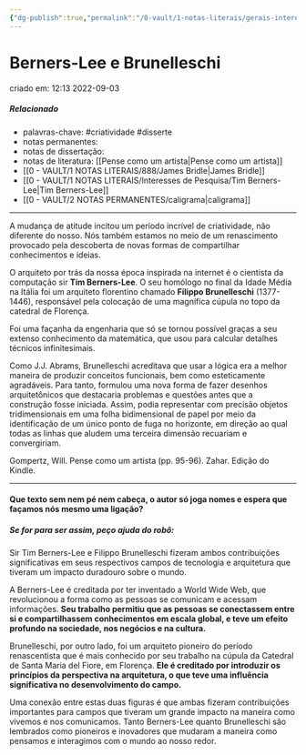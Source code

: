 ```yaml
---
{"dg-publish":true,"permalink":"/0-vault/1-notas-literais/gerais-interesses/berners-lee-e-brunelleschi/","tags":["criatividade","disserte"],"dgHomeLink":true,"dgShowLocalGraph":true,"dgShowFileTree":true,"dgEnableSearch":true,"noteIcon":""}
---
```


# Berners-Lee e Brunelleschi
criado em: 12:13 2022-09-03

##### Relacionado
- palavras-chave: #criatividade #disserte 
- notas permanentes: 
- notas de dissertação:
- notas de literatura: [[Pense como um artista\|Pense como um artista]]
- [[0 - VAULT/1 NOTAS LITERAIS/888/James Bridle\|James Bridle]]
- [[0 - VAULT/1 NOTAS LITERAIS/Interesses de Pesquisa/Tim Berners-Lee\|Tim Berners-Lee]]
- [[0 - VAULT/2 NOTAS PERMANENTES/caligrama\|caligrama]]

---
A mudança de atitude incitou um período incrível de criatividade, não diferente do nosso. Nós também estamos no meio de um renascimento provocado pela descoberta de novas formas de compartilhar conhecimentos e ideias. 

O arquiteto por trás da nossa época inspirada na internet é o cientista da computação sir **Tim Berners-Lee**. O seu homólogo no final da Idade Média na Itália foi um arquiteto florentino chamado **Filippo Brunelleschi** (1377-1446), responsável pela colocação de uma magnífica cúpula no topo da catedral de Florença. 

Foi uma façanha da engenharia que só se tornou possível graças a seu extenso conhecimento da matemática, que usou para calcular detalhes técnicos infinitesimais. 

Como J.J. Abrams, Brunelleschi acreditava que usar a lógica era a melhor maneira de produzir conceitos funcionais, bem como esteticamente agradáveis. Para tanto, formulou uma nova forma de fazer desenhos arquitetônicos que destacaria problemas e questões antes que a construção fosse iniciada. Assim, podia representar com precisão objetos tridimensionais em uma folha bidimensional de papel por meio da identificação de um único ponto de fuga no horizonte, em direção ao qual todas as linhas que aludem uma terceira dimensão recuariam e convergiriam.

Gompertz, Will. Pense como um artista (pp. 95-96). Zahar. Edição do Kindle. 


---
#### Que texto sem nem pé nem cabeça, o autor só joga nomes e espera que façamos nós mesmo uma ligação? 
##### Se for para ser assim, peço ajuda do robô:

Sir Tim Berners-Lee e Filippo Brunelleschi fizeram ambos contribuições significativas em seus respectivos campos de tecnologia e arquitetura que tiveram um impacto duradouro sobre o mundo.

A Berners-Lee é creditada por ter inventado a World Wide Web, que revolucionou a forma como as pessoas se comunicam e acessam informações. **Seu trabalho permitiu que as pessoas se conectassem entre si e compartilhassem conhecimentos em escala global, e teve um efeito profundo na sociedade, nos negócios e na cultura.**

Brunelleschi, por outro lado, foi um arquiteto pioneiro do período renascentista que é mais conhecido por seu trabalho na cúpula da Catedral de Santa Maria del Fiore, em Florença. **Ele é creditado por introduzir os princípios da perspectiva na arquitetura, o que teve uma influência significativa no desenvolvimento do campo.**

Uma conexão entre estas duas figuras é que ambas fizeram contribuições importantes para campos que tiveram um grande impacto na maneira como vivemos e nos comunicamos. Tanto Berners-Lee quanto Brunelleschi são lembrados como pioneiros e inovadores que mudaram a maneira como pensamos e interagimos com o mundo ao nosso redor.


